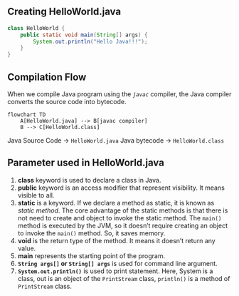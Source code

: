 ## Creating HelloWorld.java

```java
class HelloWorld {
	public static void main(String[] args) {
		System.out.println("Hello Java!!!");
	}
}
```

## Compilation Flow

When we compile Java program using the *`javac`* compiler, the Java compiler converts the source code into bytecode.

```mermaid
flowchart TD
	A[HelloWorld.java] --> B[javac compiler]
	B --> C[HelloWorld.class] 
```

Java Source Code → `HelloWorld.java` 
Java bytecode → `HelloWorld.class `

## Parameter used in HelloWorld.java

1. **class** keyword is used to declare a class in Java.
2. **public** keyword is an access modifier that represent visibility. It means visible to all.
3. **static** is a keyword. If we declare a method as static, it is known as *static method*. The core advantage of the static methods is that there is not need to create and object to invoke the static method. The `main()` method is executed by the JVM, so it doesn’t require creating an object to invoke the `main()` method. So, it saves memory.
4. **void** is the return type of the method. It means it doesn’t return any value.
5. **main** represents the starting point of the program.
6. **`String args[]` or `String[] args`** is used for command line argument.
7. **`System.out.println()`** is used to print statement. Here, System is a class, out is an object of the `PrintStream` class, `println()` is a method of `PrintStream` class.